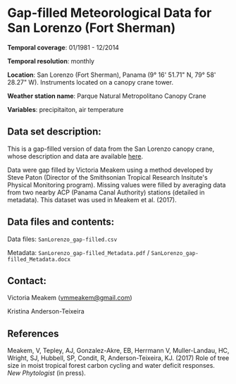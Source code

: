 # Gap-filled Meteorological Data for San Lorenzo (Fort Sherman)

**Temporal coverage**: 01/1981 - 12/2014

**Temporal resolution**: monthly

**Location**: San Lorenzo (Fort Sherman), Panama (9° 16' 51.71" N, 79° 58' 28.27" W). Instruments located on a canopy crane tower.

**Weather station name**: Parque Natural Metropolitano Canopy Crane

**Variables**: precipitaiton, air temperature

## Data set description:
This is a gap-filled version of data from the San Lorenzo canopy crane, whose description and data are available [here](http://biogeodb.stri.si.edu/physical_monitoring/research/shermank). 

Data were gap filled by Victoria Meakem using a method developed by Steve Paton (Director of the Smithsonian Tropical Research Insitute's Physical Monitoring program). Missing values were filled by averaging data from two nearby ACP (Panama Canal Authority) stations (detailed in metadata). This dataset was used in Meakem et al. (2017).

## Data files and contents:
Data files: `SanLorenzo_gap-filled.csv`

Metadata: `SanLorenzo_gap-filled_Metadata.pdf` / `SanLorenzo_gap-filled_Metadata.docx`

## Contact:
Victoria Meakem (vmmeakem@gmail.com)

Kristina Anderson-Teixeira

## References
Meakem, V, Tepley, AJ, Gonzalez-Akre, EB, Herrmann V, Muller-Landau, HC, Wright, SJ, Hubbell, SP, Condit, R, Anderson-Teixeira, KJ. (2017) Role of tree size in moist tropical forest carbon cycling and water deficit responses. *New Phytologist* (in press).
